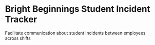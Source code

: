 # Bright Beginnings Student Incident Tracker

Facilitate communication about student incidents between employees across shifts
